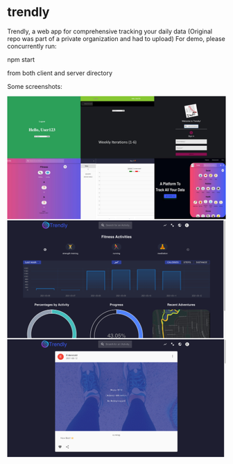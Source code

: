 # trendly
Trendly, a web app for comprehensive tracking your daily data (Original repo was part of a private organization and had to upload)
For demo, please concurrently run: 

npm start 

from both client and server directory

Some screenshots:


<img src="./4.jpg">

<img src="./1.png" >

<img src="./2.png" >
